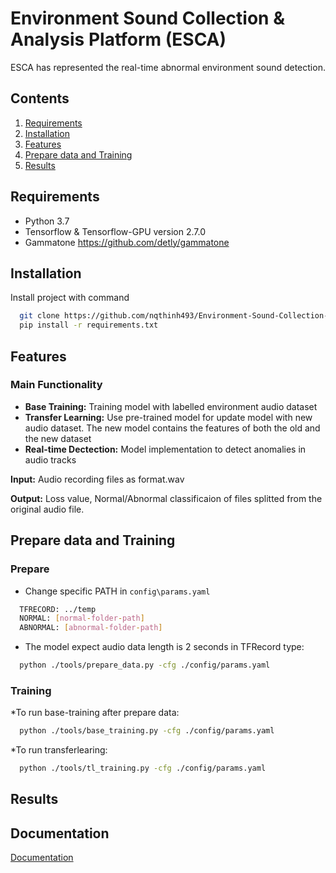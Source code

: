 
# Environment Sound Collection & Analysis Platform (ESCA)

ESCA has represented the real-time abnormal environment sound detection.




## Contents

1. [Requirements](#-Requirements)
2. [Installation](#-Installation)
3. [Features](#-Features)
4. [Prepare data and Training](#-Prepare-data-and-Training)
2. [Results](#-Results)
## Requirements
* Python 3.7
* Tensorflow & Tensorflow-GPU version 2.7.0
* Gammatone https://github.com/detly/gammatone


## Installation

Install project with command
```bash
  git clone https://github.com/nqthinh493/Environment-Sound-Collection-Analysis-Platform
  pip install -r requirements.txt
```
    
## Features

### Main Functionality
* **Base Training:** Training model with labelled environment audio dataset
* **Transfer Learning:** Use pre-trained model for update model with new audio dataset. The new model contains the features of both the old and the new dataset
* **Real-time Dectection:** Model implementation to detect anomalies in audio tracks

**Input:** Audio recording files as format.wav

**Output:** Loss value, Normal/Abnormal classificaion of files splitted from the original audio file.



## Prepare data and Training

### Prepare
* Change specific PATH in ```config\params.yaml```

```bash
  TFRECORD: ../temp
  NORMAL: [normal-folder-path]
  ABNORMAL: [abnormal-folder-path]

```


* The model expect audio data length is 2 seconds in TFRecord type:
```bash
  python ./tools/prepare_data.py -cfg ./config/params.yaml
```
### Training
*To run base-training after prepare data: 
```bash
  python ./tools/base_training.py -cfg ./config/params.yaml
```
*To run transferlearing: 
```bash
  python ./tools/tl_training.py -cfg ./config/params.yaml
```
## Results
## Documentation

[Documentation](https://linktodocumentation)

